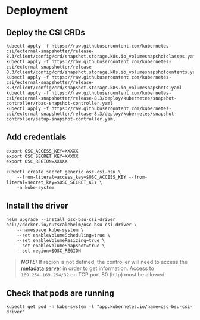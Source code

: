# Deployment

## Deploy the CSI CRDs

```shell
kubectl apply -f https://raw.githubusercontent.com/kubernetes-csi/external-snapshotter/release-8.3/client/config/crd/snapshot.storage.k8s.io_volumesnapshotclasses.yaml
kubectl apply -f https://raw.githubusercontent.com/kubernetes-csi/external-snapshotter/release-8.3/client/config/crd/snapshot.storage.k8s.io_volumesnapshotcontents.yaml
kubectl apply -f https://raw.githubusercontent.com/kubernetes-csi/external-snapshotter/release-8.3/client/config/crd/snapshot.storage.k8s.io_volumesnapshots.yaml
kubectl apply -f https://raw.githubusercontent.com/kubernetes-csi/external-snapshotter/release-8.3/deploy/kubernetes/snapshot-controller/rbac-snapshot-controller.yaml
kubectl apply -f https://raw.githubusercontent.com/kubernetes-csi/external-snapshotter/release-8.3/deploy/kubernetes/snapshot-controller/setup-snapshot-controller.yaml
```

## Add credentials

```shell
export OSC_ACCESS_KEY=XXXXX
export OSC_SECRET_KEY=XXXXX
export OSC_REGION=XXXXX

kubectl create secret generic osc-csi-bsu \
    --from-literal=access_key=$OSC_ACCESS_KEY --from-literal=secret_key=$OSC_SECRET_KEY \
    -n kube-system
```

## Install the driver

```shell
helm upgrade --install osc-bsu-csi-driver oci://docker.io/outscalehelm/osc-bsu-csi-driver \
    --namespace kube-system \
    --set enableVolumeScheduling=true \
    --set enableVolumeResizing=true \
    --set enableVolumeSnapshot=true \
    --set region=$OSC_REGION
```

> **_NOTE:_** If region is not defined, the controller will need to access the [metadata server](https://docs.outscale.com/en/userguide/Accessing-the-Metadata-and-User-Data-of-an-Instance.html) in order to get information. Access to `169.254.169.254/32` on TCP port 80 (http) must be allowed.

## Check that pods are running

```shell
kubectl get pod -n kube-system -l "app.kubernetes.io/name=osc-bsu-csi-driver"
```
